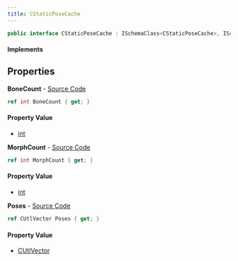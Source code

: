 ```yaml
---
title: CStaticPoseCache
---
```


```csharp
public interface CStaticPoseCache : ISchemaClass<CStaticPoseCache>, ISchemaField, ISchemaClass, INativeHandle
```

#### Implements

## Properties

**BoneCount** - [Source Code](https://github.com/swiftly-solution/swiftlys2/blob/master/managed/src/SwiftlyS2.Generated/Schemas/Interfaces/CStaticPoseCache.cs#L19)

```csharp
ref int BoneCount { get; }
```

#### Property Value

- [int](https://learn.microsoft.com/dotnet/api/system.int32)

**MorphCount** - [Source Code](https://github.com/swiftly-solution/swiftlys2/blob/master/managed/src/SwiftlyS2.Generated/Schemas/Interfaces/CStaticPoseCache.cs#L21)

```csharp
ref int MorphCount { get; }
```

#### Property Value

- [int](https://learn.microsoft.com/dotnet/api/system.int32)

**Poses** - [Source Code](https://github.com/swiftly-solution/swiftlys2/blob/master/managed/src/SwiftlyS2.Generated/Schemas/Interfaces/CStaticPoseCache.cs#L17)

```csharp
ref CUtlVector Poses { get; }
```

#### Property Value

- [CUtlVector](/docs/api/shared/natives/cutlvector)

